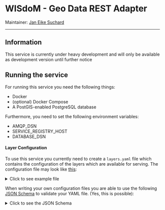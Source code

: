 # WISdoM - Geo Data REST Adapter
Maintainer: [Jan Eike Suchard](mailto:jan.eike.suchard@uni-oldenburg.de)
<hr/>

## Information
This service is currently under heavy development and will only be available as development version until further notice

## Running the service
For running this service you need the following things:
- Docker
- (optional) Docker Compose
- A PostGIS-enabled PostgreSQL database

Furthermore, you need to set the following environment variables:
- AMQP_DSN
- SERVICE_REGISTRY_HOST
- DATABASE_DSN

#### Layer Configuration
To use this service you currently need to create a `layers.yaml` file which contains the 
configuration of the layers which are available for serving. The configuration file may look 
like [this](./layers.example.yaml):
<details>
    <summary>Click to see example file</summary>

```yaml
layers:
  - name: example-layer
    db_schema: public
    resolutions:
      - name: municipalities
        table: example_municipalities
      - name: districs
        table: example_districts
```
</details>

When writing your own configuration files you are able to use the following [JSON Schema](./layers.schema.json)
to validate your YAML file. (Yes, this is possible):

<details>
    <summary>Click to see the JSON Schema</summary>

```json
{
  "$schema": "http://json-schema.org/draft-07/schema",
  "title": "Layer Configuration Schema",
  "description": "The schema used to configure a Map Layer",
  "type": "array",
  "items": {
    "type": "object",
    "properties": {
      "name": {
        "type": "string",
        "title": "Layer Name",
        "description": "The name of the layer is used as path parameter"
      },
      "db_schema": {
        "type": "string",
        "title": "Database Schema",
        "description": "The schema in which the tables for the resolutions are stored"
      },
      "resolutions": {
        "type": "array",
        "items": {
          "type": "object",
          "title": "Layer Resolution",
          "required": [
            "name", "table"
          ],
          "properties": {
            "name": {
              "type": "string",
              "title": "Resolution name",
              "description": "The name of the resolution which is used as path parameter"
            },
            "table": {
              "type": "string",
              "title": "Table name",
              "description": "The name of the database table which stores the geospatial data"
            },
            "default": {
              "type": "boolean",
              "default": false,
              "title": "Default Resolution",
              "description": "Indicator which is used if no resolution is given as path parameter"
            }
          }
        }
      }
    }
  }
}
```
</details>

